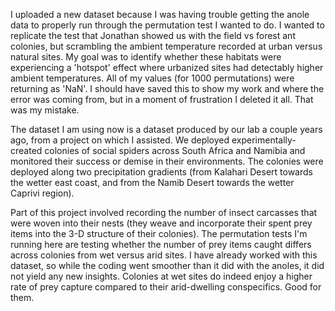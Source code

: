 I uploaded a new dataset because I was having trouble getting the anole data to properly run through the permutation test I wanted to do. I wanted to replicate the test that Jonathan showed us with the field vs forest ant colonies, but scrambling the ambient temperature recorded at urban versus natural sites. My goal was to identify whether these habitats were experiencing a 'hotspot' effect where urbanized sites had detectably higher ambient temperatures. All of my values (for 1000 permutations) were returning as 'NaN'. I should have saved this to show my work and where the error was coming from, but in a moment of frustration I deleted it all. That was my mistake.

The dataset I am using now is a dataset produced by our lab a couple years ago, from a project on which I assisted. We deployed experimentally-created colonies of social spiders across South Africa and Namibia and monitored their success or demise in their environments. The colonies were deployed along two precipitation gradients (from Kalahari Desert towards the wetter east coast, and from the Namib Desert towards the wetter Caprivi region).

Part of this project involved recording the number of insect carcasses that were woven into their nests (they weave and incorporate their spent prey items into the 3-D structure of their colonies). The permutation tests I'm running here are testing whether the number of prey items caught differs across colonies from wet versus arid sites. I have already worked with this dataset, so while the coding went smoother than it did with the anoles, it did not yield any new insights. Colonies at wet sites do indeed enjoy a higher rate of prey capture compared to their arid-dwelling conspecifics. Good for them. 